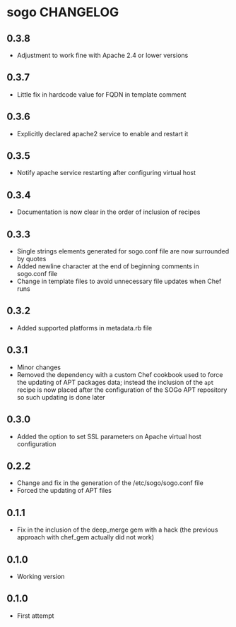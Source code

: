 sogo CHANGELOG
==============

0.3.8
-----
- Adjustment to work fine with Apache 2.4 or lower versions

0.3.7
-----
- Little fix in hardcode value for FQDN in template comment

0.3.6
-----
- Explicitly declared apache2 service to enable and restart it

0.3.5
-----
- Notify apache service restarting after configuring virtual host

0.3.4
-----
- Documentation is now clear in the order of inclusion of recipes

0.3.3
-----
- Single strings elements generated for sogo.conf file are now surrounded by quotes
- Added newline character at the end of beginning comments in sogo.conf file
- Change in template files to avoid unnecessary file updates when Chef runs

0.3.2
-----
- Added supported platforms in metadata.rb file

0.3.1
-----
- Minor changes
- Removed the dependency with a custom Chef cookbook used to force the updating of APT packages data; instead the inclusion of the `apt` recipe is now placed after the configuration of the SOGo APT repository so such updating is done later

0.3.0
-----
- Added the option to set SSL parameters on Apache virtual host configuration

0.2.2
-----
- Change and fix in the generation of the /etc/sogo/sogo.conf file
- Forced the updating of APT files

0.1.1
-----
- Fix in the inclusion of the deep_merge gem with a hack (the previous approach with chef_gem actually did not work)

0.1.0
-----
- Working version

0.1.0
-----
- First attempt
